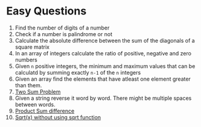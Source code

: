 # Easy Questions

1. Find the number of digits of a number
2. Check if a number is palindrome or not
3. Calculate the absolute difference between the sum of the diagonals of a square matrix
4. In an array of integers calculate the ratio of positive, negative and zero numbers
5. Given `n` positive integers, the minimum and maximum values that can be calculatd by summing exactly `n-1` of the `n` integers
6. Given an array find the elements that have atleast one element greater than them.
7. [Two Sum Problem](https://leetcode.com/problems/two-sum/)
8. Given a string reverse it word by word. There might be multiple spaces between words.
9. [Product Sum difference](https://leetcode.com/problems/subtract-the-product-and-sum-of-digits-of-an-integer/)
10. [Sqrt(x) without using sqrt function](https://leetcode.com/problems/sqrtx/)

